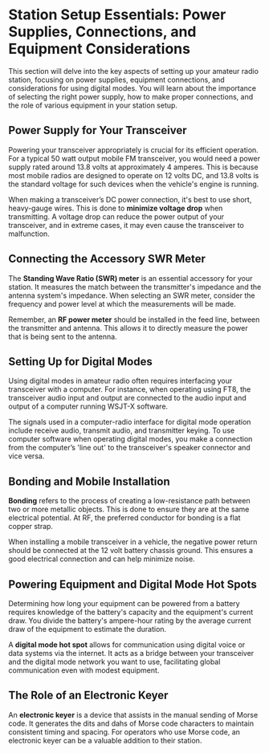 # Station Setup Essentials: Power Supplies, Connections, and Equipment Considerations

This section will delve into the key aspects of setting up your amateur radio station, focusing on power supplies, equipment connections, and considerations for using digital modes. You will learn about the importance of selecting the right power supply, how to make proper connections, and the role of various equipment in your station setup.

## Power Supply for Your Transceiver

Powering your transceiver appropriately is crucial for its efficient operation. For a typical 50 watt output mobile FM transceiver, you would need a power supply rated around 13.8 volts at approximately 4 amperes. This is because most mobile radios are designed to operate on 12 volts DC, and 13.8 volts is the standard voltage for such devices when the vehicle's engine is running.

When making a transceiver’s DC power connection, it's best to use short, heavy-gauge wires. This is done to **minimize voltage drop** when transmitting. A voltage drop can reduce the power output of your transceiver, and in extreme cases, it may even cause the transceiver to malfunction.

## Connecting the Accessory SWR Meter

The **Standing Wave Ratio (SWR) meter** is an essential accessory for your station. It measures the match between the transmitter's impedance and the antenna system's impedance. When selecting an SWR meter, consider the frequency and power level at which the measurements will be made. 

Remember, an **RF power meter** should be installed in the feed line, between the transmitter and antenna. This allows it to directly measure the power that is being sent to the antenna.

## Setting Up for Digital Modes

Using digital modes in amateur radio often requires interfacing your transceiver with a computer. For instance, when operating using FT8, the transceiver audio input and output are connected to the audio input and output of a computer running WSJT-X software. 

The signals used in a computer-radio interface for digital mode operation include receive audio, transmit audio, and transmitter keying. To use computer software when operating digital modes, you make a connection from the computer’s 'line out' to the transceiver's speaker connector and vice versa.

## Bonding and Mobile Installation

**Bonding** refers to the process of creating a low-resistance path between two or more metallic objects. This is done to ensure they are at the same electrical potential. At RF, the preferred conductor for bonding is a flat copper strap. 

When installing a mobile transceiver in a vehicle, the negative power return should be connected at the 12 volt battery chassis ground. This ensures a good electrical connection and can help minimize noise.

## Powering Equipment and Digital Mode Hot Spots

Determining how long your equipment can be powered from a battery requires knowledge of the battery's capacity and the equipment's current draw. You divide the battery's ampere-hour rating by the average current draw of the equipment to estimate the duration.

A **digital mode hot spot** allows for communication using digital voice or data systems via the internet. It acts as a bridge between your transceiver and the digital mode network you want to use, facilitating global communication even with modest equipment.

## The Role of an Electronic Keyer

An **electronic keyer** is a device that assists in the manual sending of Morse code. It generates the dits and dahs of Morse code characters to maintain consistent timing and spacing. For operators who use Morse code, an electronic keyer can be a valuable addition to their station.
